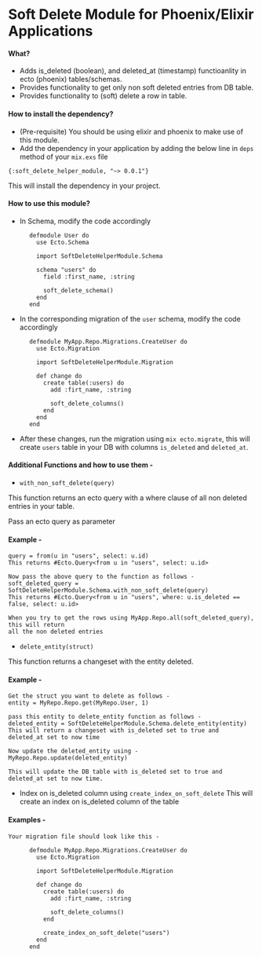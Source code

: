 # Soft Delete Module for Phoenix/Elixir Applications

#### What?

- Adds is_deleted (boolean), and deleted_at (timestamp) functioanlity in ecto (phoenix) tables/schemas.
- Provides functionality to get only non soft deleted entries from DB table.
- Provides functionality to (soft) delete a row in table.

#### How to install the dependency?
- (Pre-requisite) You should be using elixir and phoenix to make use of this module.
- Add the dependency in your application by adding the below line in `deps` method of your `mix.exs` file

`{:soft_delete_helper_module, "~> 0.0.1"}`

This will install the dependency in your project.

#### How to use this module?
- In Schema, modify the code accordingly

```
      defmodule User do
        use Ecto.Schema

        import SoftDeleteHelperModule.Schema

        schema "users" do
          field :first_name, :string

          soft_delete_schema()
        end
      end
```

- In the corresponding migration of the `user` schema, modify the code accordingly

```
      defmodule MyApp.Repo.Migrations.CreateUser do
        use Ecto.Migration

        import SoftDeleteHelperModule.Migration

        def change do
          create table(:users) do
            add :firt_name, :string

            soft_delete_columns()
          end
        end
      end
```

- After these changes, run the migration using `mix ecto.migrate`, this will create `users` table in your DB with columns `is_deleted` and `deleted_at`.

#### Additional Functions and how to use them -
- `with_non_soft_delete(query)`

This function returns an ecto query with a where clause of all non deleted entries in your table.

Pass an ecto query as parameter

#### Example -
```
query = from(u in "users", select: u.id)
This returns #Ecto.Query<from u in "users", select: u.id>

Now pass the above query to the function as follows -
soft_deleted_query = SoftDeleteHelperModule.Schema.with_non_soft_delete(query)
This returns #Ecto.Query<from u in "users", where: u.is_deleted == false, select: u.id>

When you try to get the rows using MyApp.Repo.all(soft_deleted_query), this will return
all the non deleted entries
```

- `delete_entity(struct)`

This function returns a changeset with the entity deleted.

#### Example -
```
Get the struct you want to delete as follows -
entity = MyRepo.Repo.get(MyRepo.User, 1)

pass this entity to delete_entity function as follows -
deleted_entity = SoftDeleteHelperModule.Schema.delete_entity(entity)
This will return a changeset with is_deleted set to true and deleted_at set to now time

Now update the deleted_entity using -
MyRepo.Repo.update(deleted_entity)

This will update the DB table with is_deleted set to true and deleted_at set to now time.
```

- Index on is_deleted column using `create_index_on_soft_delete`
This will create an index on is_deleted column of the table

#### Examples -
```
Your migration file should look like this -

      defmodule MyApp.Repo.Migrations.CreateUser do
        use Ecto.Migration

        import SoftDeleteHelperModule.Migration

        def change do
          create table(:users) do
            add :firt_name, :string

            soft_delete_columns()
          end
          
          create_index_on_soft_delete("users")
        end
      end

```
